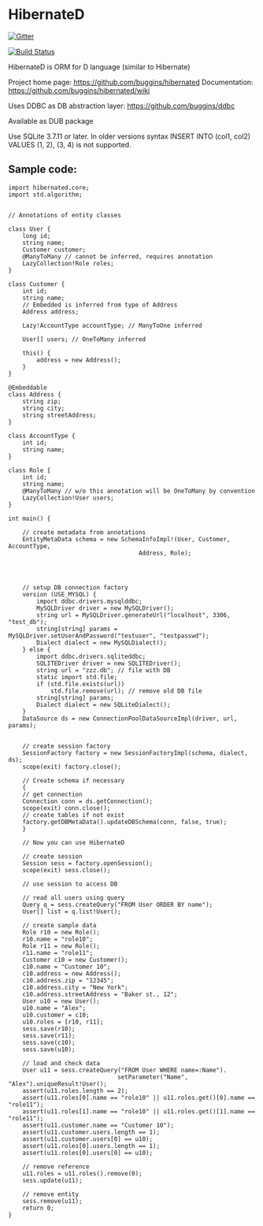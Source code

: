 HibernateD
==========

[![Gitter](https://badges.gitter.im/Join%20Chat.svg)](https://gitter.im/buggins/hibernated?utm_source=badge&utm_medium=badge&utm_campaign=pr-badge&utm_content=badge)

[![Build Status](https://travis-ci.org/buggins/hibernated.svg?branch=master)](https://travis-ci.org/buggins/hibernated)

HibernateD is ORM for D language (similar to Hibernate)

Project home page: https://github.com/buggins/hibernated
Documentation: https://github.com/buggins/hibernated/wiki

Uses DDBC as DB abstraction layer: https://github.com/buggins/ddbc

Available as DUB package

Use SQLite 3.7.11 or later. In older versions syntax INSERT INTO (col1, col2) VALUES (1, 2), (3, 4) is not supported.

Sample code:
--------------------

    import hibernated.core;
    import std.algorithm;


    // Annotations of entity classes

    class User {
        long id;
        string name;
        Customer customer;
        @ManyToMany // cannot be inferred, requires annotation
        LazyCollection!Role roles;
    }

    class Customer {
        int id;
        string name;
        // Embedded is inferred from type of Address
        Address address;

        Lazy!AccountType accountType; // ManyToOne inferred

        User[] users; // OneToMany inferred

        this() {
            address = new Address();
        }
    }

    @Embeddable
    class Address {
        string zip;
        string city;
        string streetAddress;
    }

    class AccountType {
        int id;
        string name;
    }

    class Role {
        int id;
        string name;
        @ManyToMany // w/o this annotation will be OneToMany by convention
        LazyCollection!User users;
    }

    int main() {

        // create metadata from annotations
        EntityMetaData schema = new SchemaInfoImpl!(User, Customer, AccountType, 
                                         Address, Role);




        // setup DB connection factory
        version (USE_MYSQL) {
            import ddbc.drivers.mysqlddbc;
            MySQLDriver driver = new MySQLDriver();
            string url = MySQLDriver.generateUrl("localhost", 3306, "test_db");
            string[string] params = MySQLDriver.setUserAndPassword("testuser", "testpasswd");
            Dialect dialect = new MySQLDialect();
        } else {
            import ddbc.drivers.sqliteddbc;
            SQLITEDriver driver = new SQLITEDriver();
            string url = "zzz.db"; // file with DB
            static import std.file;
            if (std.file.exists(url))
                std.file.remove(url); // remove old DB file
            string[string] params;
            Dialect dialect = new SQLiteDialect();
        }
        DataSource ds = new ConnectionPoolDataSourceImpl(driver, url, params);
        

        // create session factory
        SessionFactory factory = new SessionFactoryImpl(schema, dialect, ds);
        scope(exit) factory.close();

        // Create schema if necessary
        {
        // get connection
        Connection conn = ds.getConnection();
        scope(exit) conn.close();
        // create tables if not exist
        factory.getDBMetaData().updateDBSchema(conn, false, true);
        }

        // Now you can use HibernateD

        // create session
        Session sess = factory.openSession();
        scope(exit) sess.close();

        // use session to access DB

        // read all users using query
        Query q = sess.createQuery("FROM User ORDER BY name");
        User[] list = q.list!User();

        // create sample data
        Role r10 = new Role();
        r10.name = "role10";
        Role r11 = new Role();
        r11.name = "role11";
        Customer c10 = new Customer();
        c10.name = "Customer 10";
        c10.address = new Address();
        c10.address.zip = "12345";
        c10.address.city = "New York";
        c10.address.streetAddress = "Baker st., 12";
        User u10 = new User();
        u10.name = "Alex";
        u10.customer = c10;
        u10.roles = [r10, r11];
        sess.save(r10);
        sess.save(r11);
        sess.save(c10);
        sess.save(u10);

        // load and check data
        User u11 = sess.createQuery("FROM User WHERE name=:Name").
                                   setParameter("Name", "Alex").uniqueResult!User();
        assert(u11.roles.length == 2);
        assert(u11.roles[0].name == "role10" || u11.roles.get()[0].name == "role11");
        assert(u11.roles[1].name == "role10" || u11.roles.get()[1].name == "role11");
        assert(u11.customer.name == "Customer 10");
        assert(u11.customer.users.length == 1);
        assert(u11.customer.users[0] == u10);
        assert(u11.roles[0].users.length == 1);
        assert(u11.roles[0].users[0] == u10);

        // remove reference
        u11.roles = u11.roles().remove(0);
        sess.update(u11);

        // remove entity
        sess.remove(u11);
        return 0;
    }
